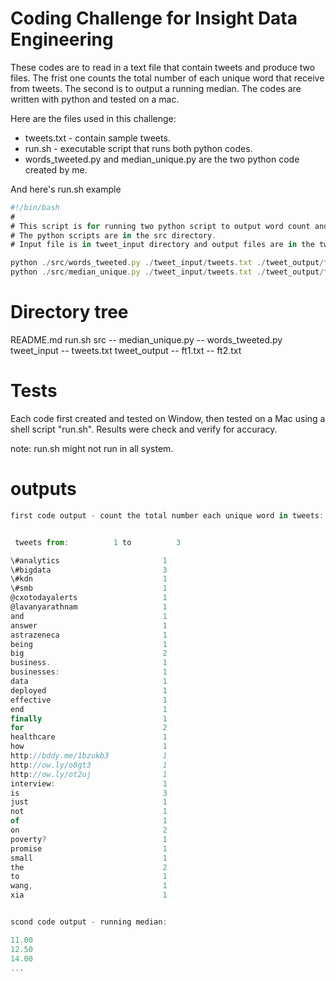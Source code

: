 # Coding Challenge for Insight Data    Engineering

These codes are to read in a text file that contain tweets and produce two files. The frist one counts the total number of each unique word that receive from tweets. The second is to output a running median. The codes are written with python and tested on a mac. 

Here are the files used in this challenge:

 * tweets.txt - contain sample tweets.
 * run.sh - executable script that runs both python codes.
 * words_tweeted.py and median_unique.py are the two python code created by me.

And here's run.sh example

```javascript
#!/bin/bash
#
# This script is for running two python script to output word count and running median in tweets.
# The python scripts are in the src directory.
# Input file is in tweet_input directory and output files are in the tweet_output directory

python ./src/words_tweeted.py ./tweet_input/tweets.txt ./tweet_output/ft1.txt
python ./src/median_unique.py ./tweet_input/tweets.txt ./tweet_output/ft2.txt
```
# Directory tree

README.md
run.sh
src
  -- median_unique.py
  -- words_tweeted.py
tweet_input
  -- tweets.txt
tweet_output
  -- ft1.txt
  -- ft2.txt
 

# Tests

Each code first created and tested on Window, then tested on a Mac using a shell script "run.sh". Results were check and verify for accuracy.

note: run.sh might not run in all system.

# outputs

```javascript
first code output - count the total number each unique word in tweets:


 tweets from:          1 to          3

\#analytics                    	  1
\#bigdata                      	  3
\#kdn                          	  1
\#smb                          	  1
@cxotodayalerts               	  1
@lavanyarathnam               	  1
and                           	  1
answer                        	  1
astrazeneca                   	  1
being                         	  1
big                           	  2
business.                     	  1
businesses:                   	  1
data                          	  1
deployed                      	  1
effective                     	  1
end                           	  1
finally                       	  1
for                           	  2
healthcare                    	  1
how                           	  1
http://bddy.me/1bzukb3        	  1
http://ow.ly/o8gt3            	  1
http://ow.ly/ot2uj            	  1
interview:                    	  1
is                            	  3
just                          	  1
not                           	  1
of                            	  1
on                            	  2
poverty?                      	  1
promise                       	  1
small                         	  1
the                           	  2
to                            	  1
wang,                         	  1
xia                           	  1


scond code output - running median:

11.00
12.50
14.00
...

